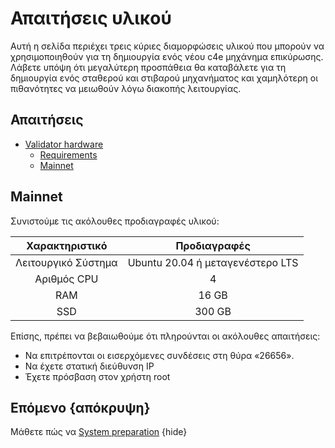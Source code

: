 <!--
παραγγελία: 1
-->

# Απαιτήσεις υλικού
Αυτή η σελίδα περιέχει τρεις κύριες διαμορφώσεις υλικού που μπορούν να χρησιμοποιηθούν για τη δημιουργία ενός νέου c4e
μηχάνημα επικύρωσης. Λάβετε υπόψη ότι μεγαλύτερη προσπάθεια θα καταβάλετε για τη δημιουργία ενός σταθερού και στιβαρού μηχανήματος και χαμηλότερη
οι πιθανότητες να μειωθούν λόγω διακοπής λειτουργίας.

## Απαιτήσεις
- [Validator hardware](#validator-hardware)
     - [Requirements](#requirements)
   - [Mainnet](#mainnet)


## Mainnet
Συνιστούμε τις ακόλουθες προδιαγραφές υλικού:
     

| Χαρακτηριστικό | Προδιαγραφές |
| :------------: | :-----------: |
| Λειτουργικό Σύστημα | Ubuntu 20.04 ή μεταγενέστερο LTS |
| Αριθμός CPU | 4 |
| RAM | 16 GB |
| SSD | 300 GB |

Επίσης, πρέπει να βεβαιωθούμε ότι πληρούνται οι ακόλουθες απαιτήσεις:
* Να επιτρέπονται οι εισερχόμενες συνδέσεις στη θύρα «26656».
* Να έχετε στατική διεύθυνση IP
* Έχετε πρόσβαση στον χρήστη root


## Επόμενο {απόκρυψη}

Μάθετε πώς να [System preparation](system-preparation.md) {hide}
